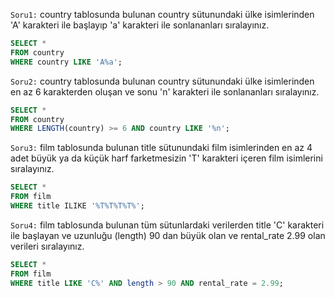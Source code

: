 `Soru1:` country tablosunda bulunan country sütunundaki ülke isimlerinden 'A' karakteri ile başlayıp 'a' karakteri ile sonlananları sıralayınız.
```SQL
SELECT *
FROM country
WHERE country LIKE 'A%a';
```
`Soru2:` country tablosunda bulunan country sütunundaki ülke isimlerinden en az 6 karakterden oluşan ve sonu 'n' karakteri ile sonlananları sıralayınız.
```SQL
SELECT *
FROM country
WHERE LENGTH(country) >= 6 AND country LIKE '%n';
```
`Soru3:` film tablosunda bulunan title sütunundaki film isimlerinden en az 4 adet büyük ya da küçük harf farketmesizin 'T' karakteri içeren film isimlerini sıralayınız.
```SQL
SELECT *
FROM film
WHERE title ILIKE '%T%T%T%T%';
```
`Soru4:` film tablosunda bulunan tüm sütunlardaki verilerden title 'C' karakteri ile başlayan ve uzunluğu (length) 90 dan büyük olan ve rental_rate 2.99 olan verileri sıralayınız.
```SQL
SELECT *
FROM film
WHERE title LIKE 'C%' AND length > 90 AND rental_rate = 2.99;
```
